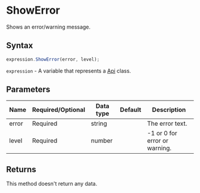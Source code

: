 # ShowError

Shows an error/warning message.

## Syntax

```javascript
expression.ShowError(error, level);
```

`expression` - A variable that represents a [Api](Methods.md) class.

## Parameters

| **Name** | **Required/Optional** | **Data type** | **Default** | **Description** |
| ------------- | ------------- | ------------- | ------------- | ------------- |
| error | Required | string |  | The error text. |
| level | Required | number |  | -1 or 0 for error or warning. |

## Returns

This method doesn't return any data.